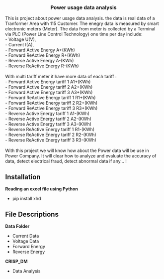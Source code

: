 <h3 align="center">Power usage data analysis</h3>
<p align="left">
    This is project about power usage data analysis. the data is real data of a Tranformer Area with 115 Customer. The enegry data is measured by smart electronic meters (Meter). The data from meter is collected by a Terminal via PLC (Power Line Control Technology) one time per day include:
    <br>
    - Voltage U(V),
    <br>
    - Current I(A),
    <br>
    - Forward Active Energy A+(KWh)
    <br>
    - Forward ReActive Energy R+(KWh)
    <br>
    - Reverse Active Energy A-(KWh)
    <br>
    - Reverse ReActive Energy R-(KWh)
    <br>
    <br>
    With multi tariff meter it have more data of each tariff :
    <br>
    - Forward Active Energy tariff 1 A1+(KWh)
    <br>
    - Forward Active Energy tariff 2 A2+(KWh)
    <br>
    - Forward Active Energy tariff 3 A3+(KWh)
    <br>
    - Forward ReActive Energy tariff 1 R1+(KWh)
    <br>
    - Forward ReActive Energy tariff 2 R2+(KWh)
    <br>
    - Forward ReActive Energy tariff 3 R3+(KWh)
    <br>
    - Reverse Active Energy tariff 1 A1-(KWh)
    <br>
    - Reverse Active Energy tariff 2 A2-(KWh)
    <br>
    - Reverse Active Energy tariff 3 A3-(KWh)
    <br>
    - Reverse ReActive Energy tariff 1 R1-(KWh)
    <br>
    - Reverse ReActive Energy tariff 2 R2-(KWh)
    <br>
    - Reverse ReActive Energy tariff 3 R3-(KWh)
    <br>
    <br>
    With this project we will know how about the Power data will be use in Power Company. It will clear how to analyze and evaluate the accuracy of data, detect electrical fraud, detect abnormal data if any... !
</p>

## Installation
**Reading an excel file using Python**
- pip install xlrd

## File Descriptions
**Data Folder**
- Current Data
- Voltage Data
- Forward Energy
- Reverse Energy

**CRISP_DM**
- Data Analysis